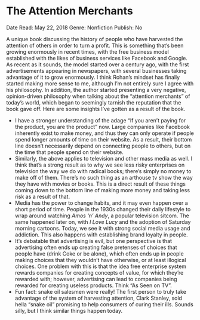 # The Attention Merchants

Date Read: May 22, 2018
Genre: Nonfiction
Publish: No

A unique book discussing the history of people who have harvested the attention of others in order to turn a profit. This is something that’s been growing enormously in recent times, with the free business model established with the likes of business services like Facebook and Google. As recent as it sounds, the model started over a century ago, with the first advertisements appearing in newspapers, with several businesses taking advantage of it to grow enormously. I think Rohan’s mindset has finally started making more sense to me, although I’m not entirely sure I agree with his philosophy. In addition, the author started presenting a very negative, opinion-driven philosophy when talking about the “attention merchants” of today’s world, which began to seemingly tarnish the reputation that the book gave off. Here are some insights I’ve gotten as a result of the book.

- I have a stronger understanding of the adage “If you aren’t paying for the product, you are the product” now. Large companies like Facebook inherently exist to make money, and thus they can only operate if people spend longer amounts of time on their website. As a result, their bottom line doesn’t necessarily depend on connecting people to others, but on the time that people spend on their website.
- Similarly, the above applies to television and other mass media as well. I think that’s a strong result as to why we see less risky enterprises on television the way we do with radical books; there’s simply no money to make off of them. There’s no such thing as an arthouse tv show the way they have with movies or books. This is a direct result of these things coming down to the bottom line of making more money and taking less risk as a result of that.
- Media has the power to change habits, and it may even happen over a short period of time. People in the 1930s changed their daily lifestyle to wrap around watching *Amos ‘n’ Andy*, a popular television sitcom. The same happened later on, with *I Love Lucy* and the adoption of Saturday morning cartoons. Today, we see it with strong social media usage and addiction. This also happens with establishing brand loyalty in people.
- It’s debatable that advertising is evil, but one perspective is that advertising often ends up creating false pretenses of choices that people have (drink Coke or be alone), which often ends up in people making choices that they wouldn’t have otherwise, or at least illogical choices. One problem with this is that the idea free enterprise system rewards companies for creating concepts of value, for which they’re rewarded with; however, advertising can lead to companies being rewarded for creating useless products. Think “As Seen on TV”.
- Fun fact: snake oil salesmen were really! The first person to truly take advantage of the system of harvesting attention, Clark Stanley, sold hella “snake oil” promising to help consumers of curing their ills. Sounds silly, but I think similar things happen today.